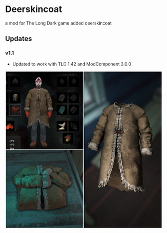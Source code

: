 # Deerskincoat
a mod for The Long Dark game added deerskincoat
## Updates
### v1.1
* Updated to work with TLD 1.42 and ModComponent 3.0.0

![Screenshot](deerskincoat.jpg)
